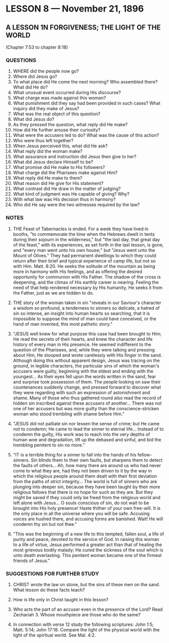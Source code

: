 # LESSON 8 — November 21, 1896

## A LESSON 1N FORGIVENESS; THE LIGHT OF THE WORLD
(Chapter 7:53 to chapter 8:18)

### QUESTIONS

1. WHERE did the people now go?
2. Where did Jesus go?
3. To what place did He come the next morning? Who assembled there? What did He do?
4. What unusual event occurred during His discourse?
5. What charge was made against this woman?
6. What punishment did they say had been provided in such cases? What inquiry did they make of Jesus?
7. What was the real object of this question?
8. What did Jesus do?
9. As they pressed the question, what reply did He make?
10. How did He further arouse their curiosity?
11. What were the accusers led to do? What was the cause of this action?
12. Who were thus left together?
13. When Jesus perceived this, what did He ask?
14. What reply did the woman make?
15. What assurance and instruction did Jesus then give to her?
16. What did Jesus declare Himself to be?
17. What promise did He make to His followers?
18. What charge did the Pharisees make against Him?
19. What reply did He make to them?
20. What reason did He give for His statement?
21. What contrast did He draw in the matter of judging?
22. What kind of judgment was He capable of giving? Why?
23. With what law was His decision thus in harmony?
24. Who did He say were the two witnesses required by the law?

### NOTES

1. THE Feast of Tabernacles is ended. For a week they have lived in booths, "to commemorate the time when the Hebrews dwelt in tents during their sojourn in the wilderness," but "the last day, that great day of the feast," with its experiences, as set forth in the last lesson, is gone, and "every man went unto his own house;" but "Jesus went unto the Mount of Olives." They had permanent dwellings to which they could return after their brief and typical experience of camp life, but not so with Him. Matt. 8:20. He seeks the solitude of the mountain as being more in harmony with His feelings, and as offering the desired opportunity for communion with His Father. The shadow of the cross is deepening, and the climax of His earthly career is nearing. Feeling the need of that help rendered necessary by His humanity, He seeks it from the Father, just as we are hidden to do.

2. THE story of the woman taken in sin "reveals in our Saviour's character a wisdom so profound, a tenderness to sinners so delicate, a hatred of sin so intense, an insight into human hearts so searching, that it is impossible to suppose the mind of man could have conceived, or the hand of man invented, this most pathetic story."

3. "JESUS well knew for what purpose this case had been brought to Him; He read the secrets of their hearts, and knew the character and life history of every man in His presence. He seemed indifferent to the question of the Pharisees, and, while they were talking and pressing about Him, He stooped and wrote carelessly with His finger in the sand. Although doing this without apparent design, Jesus was tracing on the ground, in legible characters, the particular sins of which the woman's accusers were guilty, beginning with the eldest and ending with the youngest... As their eyes fell upon the words written in the sand, fear and surprise took possession of them. The people looking on saw their countenances suddenly change, and pressed forward to discover what they were regarding with such an expression of astonishment and shame. Many of those who thus gathered round also read the record of hidden sin inscribed against these accusers of another... There was not one of her accusers but was more guilty than the conscience-stricken woman who stood trembling with shame before Him."

4. "JESUS did not palliate sin nor lessen the sense of crime; but He came not to condemn; He came to lead the sinner to eternal life... Instead of to condemn the guilty, His work was to reach into the very depths of human woe and degradation, lift up the debased and sinful, and bid the trembling penitent to sin no more."

5. "IT is a terrible thing for a sinner to fall into the hands of his fellow-sinners. Sin blinds them to their own faults, but sharpens them to detect the faults of others... Ah, how many there are around us who had never come to what they are, had they not been driven to it by the way in which the religious people around them dealt with their first deviation from the paths of strict integrity... The world is full of sinners who are plunging into deeper sin, because they have been taught by their more religious fellows that there is no hope for such as they are. But they might be saved if they could only be freed from the religious world and left alone with Jesus... O souls conscious of sin, do not wait to be brought into His holy presence! Haste thither of your own free-will. It is the only place in all the universe where you will be safe. Accusing voices are hushed there, and accusing forms are banished. Wait! He will condemn thy sin but not thee."

6. "This was the beginning of a new life to this tempted, fallen soul, a life of purity and peace, devoted to the service of God. In raising this woman to a life of virtue, Jesus performed a greater act than that of healing the most grievous bodily malady; He cured the sickness of the soul which is unto death everlasting. This penitent woman became one of the firmest friends of Jesus."

### SUGGESTIONS FOR FURTHER STUDY

1. CHRIST wrote the law on stone, but the sins of these men on the sand. What lesson do these facts teach?

2. How is life only in Christ taught in this lesson?

3. Who acts the part of an accuser even in the presence of the Lord? Read Zechariah 3. Whose mouthpiece are those who do the same?

4. In connection with verse 12 study the following scriptures: John 1:5; Matt. 5:14; John 17:18. Compare the light of the physical world with the light of the spiritual world. See Mal. 4:2.


